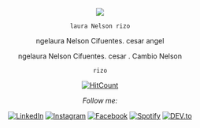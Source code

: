 <p align="center">
  <img src="https://github.com/thompsonemerson/thompsonemerson/raw/master/cover-thompson.png" />
</p>

<div align="center">
    
    

    laura Nelson rizo


   ngelaura Nelson Cifuentes. cesar angel

   ngelaura Nelson Cifuentes. cesar . Cambio Nelson

    rizo

  
  
  
<div align="center">
  
  
  
  
  

[![HitCount](http://hits.dwyl.com/ABSphreak/ABSphreak.svg)](http://hits.dwyl.com/ABSphreak/ABSphreak)

<i>Follow me:</i><br>

<a href="https://www.linkedin.com/in/absphreak" target="_blank"><img src="https://img.shields.io/badge/LinkedIn-%230077B5.svg?&style=flat-square&logo=linkedin&logoColor=white" alt="LinkedIn"></a>
<a href="https://www.instagram.com/absphreak" target="_blank"><img src="https://img.shields.io/badge/Instagram-%23E4405F.svg?&style=flat-square&logo=instagram&logoColor=white" alt="Instagram"></a>
<a href="https://www.facebook.com/originalphreak" target="_blank"><img src="https://img.shields.io/badge/Facebook-%231877F2.svg?&style=flat-square&logo=facebook&logoColor=white" alt="Facebook"></a>
<a href="https://open.spotify.com/user/0170agi99s5hh187g7mtz245b" target="_blank"><img src="https://img.shields.io/badge/Spotify-%231ED760.svg?&style=flat-square&logo=spotify&logoColor=white" alt="Spotify"></a>
<a href="https://dev.to/ABSphreak" target="_blank"><img src="https://img.shields.io/badge/DEV-%230A0A0A.svg?&style=flat-square&logo=DEV.to&logoColor=white" alt="DEV.to"></a>

</div>

